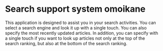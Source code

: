 # Search support system omoikane
 This application is designed to assist you in your search activities.
You can select a search engine and look it up with a single touch.
You can also specify the most recently updated articles.
In addition, you can specify with a single touch if you want to look up articles not only at the top of the search ranking, but also at the bottom of the search ranking.
